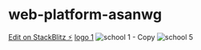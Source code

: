 # web-platform-asanwg

[Edit on StackBlitz ⚡️](https://stackblitz.com/edit/web-platform-asanwg)
[logo 1](https://github.com/abeehafarhan/web-platform-asanwg/assets/132785604/35968cb9-855e-4aea-8bcd-3ede2c7fbf0f)
![school 1 - Copy](https://github.com/abeehafarhan/web-platform-asanwg/assets/132785604/0c2b2c0b-ddbf-44aa-9adf-983009d14bdb)
![school 5](https://github.com/abeehafarhan/web-platform-asanwg/assets/132785604/1b208a7e-8ba6-4ae4-85ea-e7b66329763d)

